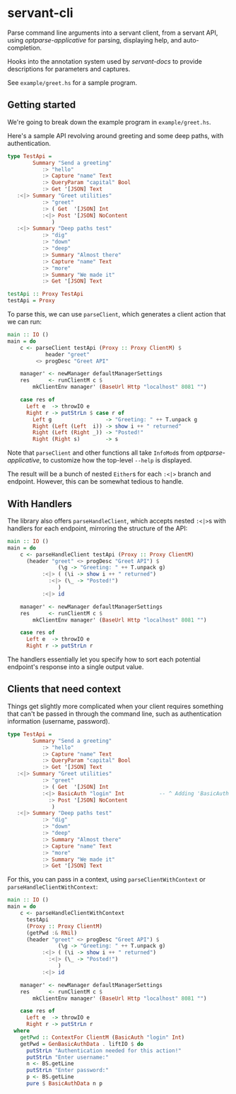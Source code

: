 # servant-cli

Parse command line arguments into a servant client, from a servant API, using
*optparse-applicative* for parsing, displaying help, and auto-completion.

Hooks into the annotation system used by *servant-docs* to provide descriptions
for parameters and captures.

See `example/greet.hs` for a sample program.

Getting started
---------------

We're going to break down the example program in `example/greet.hs`.

Here's a sample API revolving around greeting and some deep paths, with
authentication.

```haskell
type TestApi =
        Summary "Send a greeting"
           :> "hello"
           :> Capture "name" Text
           :> QueryParam "capital" Bool
           :> Get '[JSON] Text
   :<|> Summary "Greet utilities"
           :> "greet"
           :> ( Get  '[JSON] Int
           :<|> Post '[JSON] NoContent
              )
   :<|> Summary "Deep paths test"
           :> "dig"
           :> "down"
           :> "deep"
           :> Summary "Almost there"
           :> Capture "name" Text
           :> "more"
           :> Summary "We made it"
           :> Get '[JSON] Text

testApi :: Proxy TestApi
testApi = Proxy
```

To parse this, we can use `parseClient`, which generates a client action that
we can run:

```haskell
main :: IO ()
main = do
    c <- parseClient testApi (Proxy :: Proxy ClientM) $
            header "greet"
         <> progDesc "Greet API"

    manager' <- newManager defaultManagerSettings
    res      <- runClientM c $
        mkClientEnv manager' (BaseUrl Http "localhost" 8081 "")

    case res of
      Left e  -> throwIO e
      Right r -> putStrLn $ case r of
        Left g                 -> "Greeting: " ++ T.unpack g
        Right (Left (Left  i)) -> show i ++ " returned"
        Right (Left (Right _)) -> "Posted!"
        Right (Right s)        -> s
```

Note that `parseClient` and other functions all take `InfoMod`s from
*optparse-applicative*, to customize how the top-level `--help` is displayed.

The result will be a bunch of nested `Either`s for each `:<|>` branch and
endpoint. However, this can be somewhat tedious to handle.

With Handlers
-------------

The library also offers `parseHandleClient`, which accepts nested `:<|>`s with
handlers for each endpoint, mirroring the structure of the API:

```haskell
main :: IO ()
main = do
    c <- parseHandleClient testApi (Proxy :: Proxy ClientM)
      (header "greet" <> progDesc "Greet API") $
                (\g -> "Greeting: " ++ T.unpack g)
           :<|> ( (\i -> show i ++ " returned")
             :<|> (\_ -> "Posted!")
                )
           :<|> id

    manager' <- newManager defaultManagerSettings
    res      <- runClientM c $
        mkClientEnv manager' (BaseUrl Http "localhost" 8081 "")

    case res of
      Left e  -> throwIO e
      Right r -> putStrLn r
```

The handlers essentially let you specify how to sort each potential endpoint's
response into a single output value.

Clients that need context
-------------------------

Things get slightly more complicated when your client requires something that
can't be passed in through the command line, such as authentication information
(username, password).

```haskell
type TestApi =
        Summary "Send a greeting"
           :> "hello"
           :> Capture "name" Text
           :> QueryParam "capital" Bool
           :> Get '[JSON] Text
   :<|> Summary "Greet utilities"
           :> "greet"
           :> ( Get  '[JSON] Int
           :<|> BasicAuth "login" Int           -- ^ Adding 'BasicAuth'
             :> Post '[JSON] NoContent
              )
   :<|> Summary "Deep paths test"
           :> "dig"
           :> "down"
           :> "deep"
           :> Summary "Almost there"
           :> Capture "name" Text
           :> "more"
           :> Summary "We made it"
           :> Get '[JSON] Text
```

For this, you can pass in a context, using `parseClientWithContext` or
`parseHandleClientWithContext`:

```haskell
main :: IO ()
main = do
    c <- parseHandleClientWithContext
      testApi
      (Proxy :: Proxy ClientM)
      (getPwd :& RNil)
      (header "greet" <> progDesc "Greet API") $
                (\g -> "Greeting: " ++ T.unpack g)
           :<|> ( (\i -> show i ++ " returned")
             :<|> (\_ -> "Posted!")
                )
           :<|> id

    manager' <- newManager defaultManagerSettings
    res      <- runClientM c $
        mkClientEnv manager' (BaseUrl Http "localhost" 8081 "")

    case res of
      Left e  -> throwIO e
      Right r -> putStrLn r
  where
    getPwd :: ContextFor ClientM (BasicAuth "login" Int)
    getPwd = GenBasicAuthData . liftIO $ do
      putStrLn "Authentication needed for this action!"
      putStrLn "Enter username:"
      n <- BS.getLine
      putStrLn "Enter password:"
      p <- BS.getLine
      pure $ BasicAuthData n p
```

